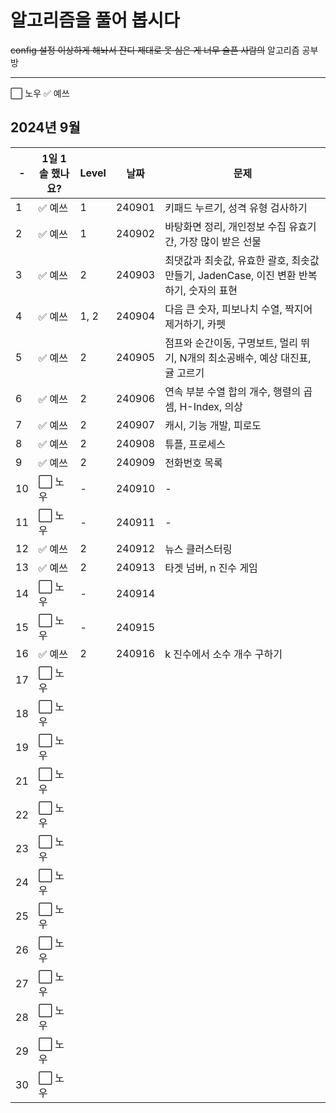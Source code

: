 # 알고리즘을 풀어 봅시다
~~config 설정 이상하게 해놔서 잔디 제대로 못 심은 게 너무 슬픈 사람의~~ 알고리즘 공부방


-----------------------------------------------------------------------------

:white_large_square: 노우
:white_check_mark: 예쓰


## 2024년 9월

| -  | 1일 1솔 했나요?              | Level | 날짜     | 문제                                                       |
|----|-------------------------|-------|--------|----------------------------------------------------------|
| 1  | :white_check_mark: 예쓰   | 1     | 240901 | 키패드 누르기, 성격 유형 검사하기                                      |
| 2  | :white_check_mark: 예쓰   | 1     | 240902 | 바탕화면 정리, 개인정보 수집 유효기간, 가장 많이 받은 선물                       |
| 3  | :white_check_mark: 예쓰   | 2     | 240903 | 최댓값과 최솟값, 유효한 괄호, 최솟값 만들기, JadenCase, 이진 변환 반복하기, 숫자의 표현 |
| 4  | :white_check_mark: 예쓰   | 1, 2  | 240904 | 다음 큰 숫자, 피보나치 수열, 짝지어 제거하기, 카펫                           |
| 5  | :white_check_mark: 예쓰   | 2     | 240905 | 점프와 순간이동, 구명보트, 멀리 뛰기, N개의 최소공배수, 예상 대진표, 귤 고르기          |
| 6  | :white_check_mark: 예쓰   | 2     | 240906 | 연속 부분 수열 합의 개수, 행렬의 곱셈, H-Index, 의상                      |
| 7  | :white_check_mark: 예쓰   | 2     | 240907 | 캐시, 기능 개발, 피로도                                           |
| 8  | :white_check_mark: 예쓰   | 2     | 240908 | 튜플, 프로세스                                                 |
| 9  | :white_check_mark: 예쓰   | 2     | 240909 | 전화번호 목록                                                  |
| 10 | :white_large_square: 노우 | -     | 240910 | -                                                        |
| 11 | :white_large_square: 노우 | -     | 240911 | -                                                        |
| 12 | :white_check_mark: 예쓰 | 2     | 240912 | 뉴스 클러스터링                                                 |
| 13 | :white_check_mark: 예쓰 | 2     | 240913 | 타겟 넘버, n 진수 게임                                           |
| 14 | :white_large_square: 노우 | -     | 240914 |                                                          |
| 15 | :white_large_square: 노우 | -     | 240915 |                                                          |
| 16 | :white_check_mark: 예쓰 | 2     | 240916 | k 진수에서 소수 개수 구하기                                         |
| 17 | :white_large_square: 노우 |       |        |                                                          |
| 18 | :white_large_square: 노우 |       |        |                                                          |
| 19 | :white_large_square: 노우 |       |        |                                                          |
| 21 | :white_large_square: 노우 |       |        |                                                          |
| 22 | :white_large_square: 노우 |       |        |                                                          |
| 23 | :white_large_square: 노우 |       |        |                                                          |
| 24 | :white_large_square: 노우 |       |        |                                                          |
| 25 | :white_large_square: 노우 |       |        |                                                          |
| 26 | :white_large_square: 노우 |       |        |                                                          |
| 27 | :white_large_square: 노우 |       |        |                                                          |
| 28 | :white_large_square: 노우 |       |        |                                                          |
| 29 | :white_large_square: 노우 |       |        |                                                          |
| 30 | :white_large_square: 노우 |       |        |                                                          |


